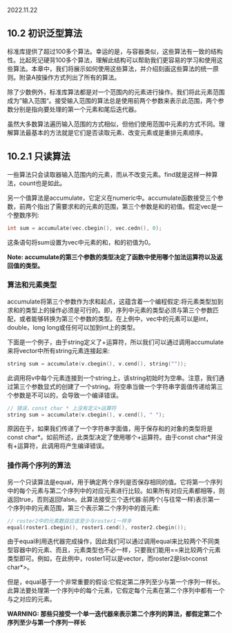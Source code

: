 2022.11.22



## 10.2 初识泛型算法
标准库提供了超过100多个算法。幸运的是，与容器类似，这些算法有一致的结构性。比起死记硬背100多个算法，理解此结构可以帮助我们更容易的学习和使用这些算法。本章中，我们将展示如何使用这些算法，并介绍刻画这些算法的统一原则。附录A按操作方式列出了所有的算法。

除了少数例外，标准库算法都是对一个范围内的元素进行操作。我们将此元素范围成为”输入范围“。接受输入范围的算法总是使用前两个参数来表示此范围，两个参数分别是指向要处理的第一个元素和尾后迭代器。

虽然大多数算法遍历输入范围的方式相似，但他们使用范围中元素的方式不同。理解算法最基本的方法就是它们是否读取元素、改变元素或是重排元素顺序。

## 10.2.1 只读算法
一些算法只会读取器输入范围内的元素，而从不改变元素。find就是这样一种算法，count也是如此。

另一个值算法是accumulate，它定义在numeric中。accumulate函数接受三个参数，前两个指出了需要求和的元素的范围，第三个参数是和的初值。假定vec是一个整数序列:

```c++
int sum = accumulate(vec.cbegin(), vec.cedn(), 0);
```

这条语句将sum设置为vec中元素的和，和的初值为0。

**Note: accumulate的第三个参数的类型决定了函数中使用哪个加法运算符以及返回值的类型。**

### 算法和元素类型
accumulate将第三个参数作为求和起点，这蕴含着一个编程假定:将元素类型加到求和的类型上的操作必须是可行的。即，序列中元素的类型必须与第三个参数匹配，或者能够转换为第三个参数的类型。在上例中，vec中的元素可以是int，double，long long或任何可以加到int上的类型。

下面是一个例子，由于string定义了+运算符，所以我们可以通过调用accumulate来将vector中所有string元素连接起来:

```c++
string sum = accumulate(v.cbegin(), v.cend(), string(""));
```

此调用将v中每个元素连接到一个string上，该string初始时为空串。注意，我们通过第三个参数显式的创建了一个string。将空串当做一个字符串字面值传递给第三个参数是不可以的，会导致一个编译错误。

```c++
// 错误，const char * 上没有定义+运算符
string sum = accumulate(v.cbegin(), v.cend(), " ");
```

原因在于，如果我们传递了一个字符串字面值，用于保存和的对象的类型将是const char*。如前所述，此类型决定了使用哪个+运算符。由于const char*并没有+运算符，此调用将产生编译错误。

### 操作两个序列的算法
另一个只读算法是equal，用于确定两个序列是否保存相同的值。它将第一个序列中的每个元素与第二个序列中的对应元素进行比较。如果所有对应元素都相等，则返回true，否则返回false。此算法接受三个迭代器:前两个(与往常一样)表示第一个序列中的元素范围，第三个表示第二个序列中的首元素:

```c++
// roster2中的元素数目应该至少与roster1一样多
equal(roster1.cbegin(), roster1.cend(), roster2.cbegin());
```

由于equal利用迭代器完成操作，因此我们可以通过调用equal来比较两个不同类型容器中的元素、而且，元素类型也不必一样，只要我们能用==来比较两个元素类型即可。例如，在此例中，roster1可以是vector<int>，而roster2是list<const char*>。

但是，equal基于一个非常重要的假设:它假定第二序列至少与第一个序列一样长。此算法要处理第一个序列中的每个元素，它假定每个元素在第二个序列中都有一个与之对应的元素。

**WARNING: 那些只接受一个单一迭代器来表示第二个序列的算法，都假定第二个序列至少与第一个序列一样长**

